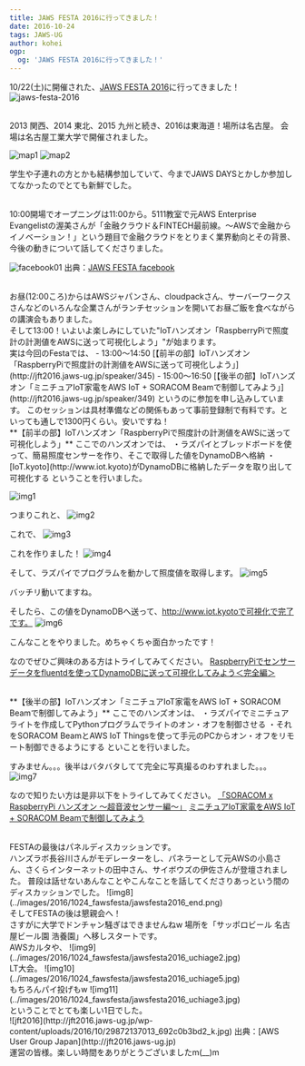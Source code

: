 ```yaml
---
title: JAWS FESTA 2016に行ってきました！
date: 2016-10-24
tags: JAWS-UG
author: kohei
ogp:
  og: 'JAWS FESTA 2016に行ってきました！'
---
```


10/22(土)に開催された、[JAWS FESTA 2016](http://jft2016.jaws-ug.jp)に行ってきました！
<br>
![jaws-festa-2016](http://jft2016.jaws-ug.jp/wp-content/themes/jawsfesta2016/images/default-image.png)

<br>
2013 関西、2014 東北、2015 九州と続き、2016は東海道！場所は名古屋。
会場は名古屋工業大学で開催されました。

![map1](http://jft2016.jaws-ug.jp/wp-content/uploads/2016/10/festamap.png)
![map2](http://jft2016.jaws-ug.jp/wp-content/uploads/2016/10/festaroom.png)

学生や子連れの方とかも結構参加していて、今までJAWS DAYSとかしか参加してなかったのでとても新鮮でした。

<br>
10:00開場でオープニングは11:00から。5111教室で元AWS Enterprise Evangelistの渥美さんが「金融クラウド＆FINTECH最前線。～AWSで金融からイノベーション！」という題目で金融クラウドをとりまく業界動向とその背景、今後の動きについて話してくださりました。

![facebook01](https://scontent.xx.fbcdn.net/t31.0-8/p720x720/14682058_1288387947852148_8660944754944267812_o.jpg)
出典：[JAWS FESTA facebook](https://www.facebook.com/JawsFesta/)

<br>
お昼(12:00ころ)からはAWSジャパンさん、cloudpackさん、サーバーワークスさんなどのいろんな企業さんがランチセッションを開いてお昼ご飯を食べながらの講演会もありました。

<br>
そして13:00！いよいよ楽しみにしていた"IoTハンズオン「RaspberryPiで照度計の計測値をAWSに送って可視化しよう」"が始まります。
<br>
実は今回のFestaでは、
- 13:00〜14:50 [【前半の部】IoTハンズオン「RaspberryPiで照度計の計測値をAWSに送って可視化しよう」](http://jft2016.jaws-ug.jp/speaker/345)
- 15:00〜16:50 [【後半の部】IoTハンズオン「ミニチュアIoT家電をAWS IoT + SORACOM Beamで制御してみよう」](http://jft2016.jaws-ug.jp/speaker/349)
というのに参加を申し込みしています。
このセッションは具材準備などの関係もあって事前登録制で有料です。といっても通しで1300円くらい。安いですね！

<br>
**【前半の部】IoTハンズオン「RaspberryPiで照度計の計測値をAWSに送って可視化しよう」**
ここでのハンズオンでは、
・ラズパイとブレッドボードを使って、簡易照度センサーを作り、そこで取得した値をDynamoDBへ格納
・[IoT.kyoto](http://www.iot.kyoto)がDynamoDBに格納したデータを取り出して可視化する
ということを行いました。

![img1](../images/2016/1024_fawsfesta/jawsfesta2016_iot11.jpg)

つまりこれと、
![img2](../images/2016/1024_fawsfesta/jawsfesta2016_iot12.jpg)

これで、
![img3](../images/2016/1024_fawsfesta/jawsfesta2016_iot13.jpg)

これを作りました！
![img4](../images/2016/1024_fawsfesta/jawsfesta2016_iot15.jpg)

そして、ラズパイでプログラムを動かして照度値を取得します。
![img5](../images/2016/1024_fawsfesta/jawsfesta2016_iot16.jpg)

バッチリ動いてますね。

そしたら、この値をDynamoDBへ送って、http://www.iot.kyotoで可視化で完了です。
![img6](../images/2016/1024_fawsfesta/jawsfesta2016_iot17.png)

こんなことをやりました。めちゃくちゃ面白かったです！

なのでぜひご興味のある方はトライしてみてください。
[RaspberryPiでセンサーデータをfluentdを使ってDynamoDBに送って可視化してみよう＜完全編＞](http://qiita.com/Ichiro_Tsuji/items/fce61bdd5974a2c9cf14)


<br>
**【後半の部】IoTハンズオン「ミニチュアIoT家電をAWS IoT + SORACOM Beamで制御してみよう」**
ここでのハンズオンは、
・ラズパイでミニチュアライトを作成してPythonプログラムでライトのオン・オフを制御させる
・それをSORACOM BeamとAWS IoT Thingsを使って手元のPCからオン・オフをリモート制御できるようにする
といことを行いました。

すみません。。。後半はバタバタしてて完全に写真撮るのわすれました。。。
![img7](../images/2016/1024_fawsfesta/jawsfesta2016_iot21.jpg)

なので知りたい方は是非以下をトライしてみてください。
[「SORACOM x RaspberryPi ハンズオン 〜超音波センサー編〜」](https://github.com/soracom/handson/blob/master/ultrasonic-sensor/seminar.md)
[ミニチュアIoT家電をAWS IoT + SORACOM Beamで制御してみよう](http://qiita.com/dietposter/items/62c64c9f479144cb6469#step-21aws-iot-thingsを作成)


<br>
FESTAの最後はパネルディスカッションです。

<br>
ハンズラボ長谷川さんがモデレーターをし、パネラーとして元AWSの小島さん、さくらインターネットの田中さん、サイボウズの伊佐さんが登壇されました。
普段は話せないあんなことやこんなことを話してくださりあっという間のディスカッションでした。
![img8](../images/2016/1024_fawsfesta/jawsfesta2016_end.png)

<br>
そしてFESTAの後は懇親会へ！

<br>
さすがに大学でドンチャン騒ぎはできませんねw
場所を「サッポロビール 名古屋ビール園 浩養園」へ移しスタートです。

<br>
AWSカルタや、
![img9](../images/2016/1024_fawsfesta/jawsfesta2016_uchiage2.jpg)

<br>
LT大会。
![img10](../images/2016/1024_fawsfesta/jawsfesta2016_uchiage5.jpg)

<br>
もちろんパイ投げもw
![img11](../images/2016/1024_fawsfesta/jawsfesta2016_uchiage3.jpg)

<br>
ということでとても楽しい1日でした。

<br>
![jft2016](http://jft2016.jaws-ug.jp/wp-content/uploads/2016/10/29872137013_692c0b3bd2_k.jpg)
出典：[AWS User Group Japan](http://jft2016.jaws-ug.jp)

<br>
運営の皆様。楽しい時間をありがとうございましたm(__)m
